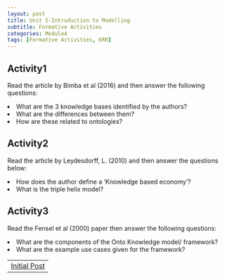 ```yaml
---
layout: post
title: Unit 5-Introduction to Modelling
subtitle: Formative Activities
categories: Module4
tags: [Formative Activities, KRR]
---
```

<html lang="en">

<body>
<h2>Activity1</h2>
<p>Read the article by Bimba et al (2016) and then answer the following questions:</p>

 <li>What are the 3 knowledge bases identified by the authors?</li>
 <li>What are the differences between them?</li>
  <li>How are these related to ontologies?</li>

<h2>Activity2</h2>
<p>Read the article by Leydesdorff, L. (2010) and then answer the questions below:</p>

 <li>How does the author define a ‘Knowledge based economy’?</li>
 <li>What is the triple helix model?</li>
 

  <h2>Activity3</h2>
<p>Read the Fensel et al (2000) paper then answer the following questions:</p>

 <li>What are the components of the Onto Knowledge model/ framework?</li>
 <li>What are the example use cases given for the framework?</li>

</body>
</html>

<table>
    <tr>
      <td> <a href="../../../../artefacts/KRR-Unit01-InitialPost.pdf" target="_blank" class="button large">Initial Post</a></td> 
    </tr>
</table>

